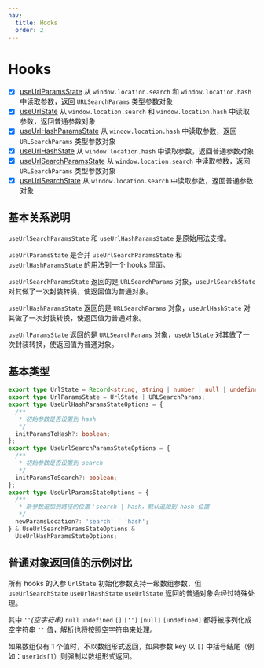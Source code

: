```yaml
---
nav:
  title: Hooks
  order: 2
---
```


# Hooks

- [x] [useUrlParamsState](/components/use-url-params-state) 从 `window.location.search` 和 `window.location.hash`
      中读取参数，返回 `URLSearchParams` 类型参数对象
- [x] [useUrlState](/components/use-url-state) 从 `window.location.search` 和 `window.location.hash` 中读取参数，返回普通参数对象
- [x] [useUrlHashParamsState](/components/use-url-hash-params-state) 从 `window.location.hash` 中读取参数，返回
      `URLSearchParams` 类型参数对象
- [x] [useUrlHashState](/components/use-url-hash-state) 从 `window.location.hash` 中读取参数，返回普通参数对象
- [x] [useUrlSearchParamsState](/components/use-url-search-params-state) 从 `window.location.search` 中读取参数，返回
      `URLSearchParams` 类型参数对象
- [x] [useUrlSearchState](/components/use-url-search-state) 从 `window.location.search` 中读取参数，返回普通参数对象

## 基本关系说明

`useUrlSearchParamsState` 和 `useUrlHashParamsState` 是原始用法支撑。

`useUrlParamsState` 是合并 `useUrlSearchParamsState` 和 `useUrlHashParamsState` 的用法到一个 hooks 里面。

`useUrlSearchParamsState` 返回的是 `URLSearchParams` 对象，`useUrlSearchState` 对其做了一次封装转换，使返回值为普通对象。

`useUrlHashParamsState` 返回的是 `URLSearchParams` 对象，`useUrlHashState` 对其做了一次封装转换，使返回值为普通对象。

`useUrlParamsState` 返回的是 `URLSearchParams` 对象，`useUrlState` 对其做了一次封装转换，使返回值为普通对象。

## 基本类型

```ts
export type UrlState = Record<string, string | number | null | undefined | (string | number | null | undefined)[]>;
export type UrlParamsState = UrlState | URLSearchParams;
export type UseUrlHashParamsStateOptions = {
  /**
   * 初始参数是否设置到 hash
   */
  initParamsToHash?: boolean;
};
export type UseUrlSearchParamsStateOptions = {
  /**
   * 初始参数是否设置到 search
   */
  initParamsToSearch?: boolean;
};
export type UseUrlParamsStateOptions = {
  /**
   * 新参数追加到路径的位置：search | hash，默认追加到 hash 位置
   */
  newParamsLocation?: 'search' | 'hash';
} & UseUrlSearchParamsStateOptions &
  UseUrlHashParamsStateOptions;
```

## 普通对象返回值的示例对比

所有 hooks 的入参 `UrlState` 初始化参数支持一级数组参数，但 `useUrlSearchState` `useUrlHashState` `useUrlState`
返回的普通对象会经过特殊处理。

其中 `''`_(空字符串)_ `null` `undefined` `[]` `['']` `[null]` `[undefined]` 都将被序列化成空字符串 `''` 值，解析也将按照空字符串来处理。

如果数组仅有 1 个值时，不以数组形式返回，如果参数 key 以 `[]` 中括号结尾（例如：`userIds[]`）则强制以数组形式返回。

<code src="./useUrlState/demo/demo2.tsx"></code>
